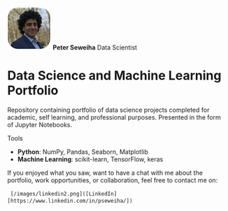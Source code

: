 
[![Profile](/images/profile4.png)](https://peter-seweiha.github.io/) **Peter Seweiha**
Data Scientist


# Data Science and Machine Learning Portfolio
Repository containing portfolio of data science projects completed for academic, self learning, and professional purposes. Presented in the form of Jupyter Notebooks.

Tools
  - **Python**: NumPy, Pandas, Seaborn, Matplotlib
  - **Machine Learning**: scikit-learn, TensorFlow, keras







  If you enjoyed what you saw, want to have a chat with me about the portfolio, work opportunities, or collaboration, feel free to contact me on:

     [/images/linkedin2.png]([LinkedIn][https://www.linkedin.com/in/pseweiha/])
